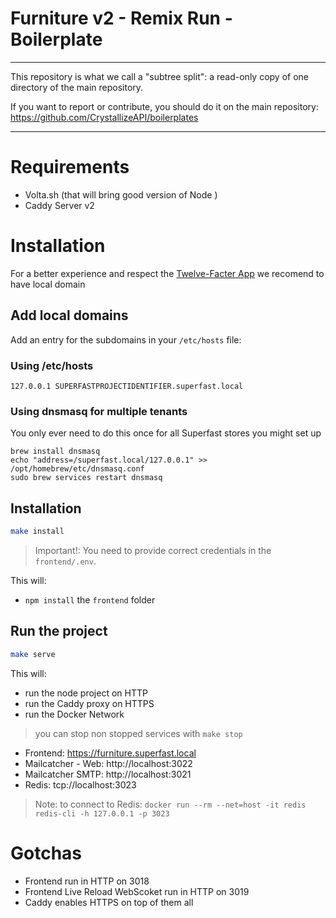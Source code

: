 # Furniture v2 - Remix Run - Boilerplate

---

This repository is what we call a "subtree split": a read-only copy of one directory of the main repository.

If you want to report or contribute, you should do it on the main repository: https://github.com/CrystallizeAPI/boilerplates

---

# Requirements

-   Volta.sh (that will bring good version of Node )
-   Caddy Server v2

# Installation

For a better experience and respect the [Twelve-Facter App](https://12factor.net/dev-prod-parity) we recomend to have local domain

## Add local domains

Add an entry for the subdomains in your `/etc/hosts` file:

### Using /etc/hosts

```
127.0.0.1 SUPERFASTPROJECTIDENTIFIER.superfast.local
```

### Using dnsmasq for multiple tenants

You only ever need to do this once for all Superfast stores you might set up

```
brew install dnsmasq
echo "address=/superfast.local/127.0.0.1" >> /opt/homebrew/etc/dnsmasq.conf
sudo brew services restart dnsmasq
```

## Installation

```bash
make install
```

> Important!: You need to provide correct credentials in the `frontend/.env`.

This will:

-   `npm install` the `frontend` folder

## Run the project

```bash
make serve
```

This will:

-   run the node project on HTTP
-   run the Caddy proxy on HTTPS
-   run the Docker Network

> you can stop non stopped services with `make stop`

-   Frontend: https://furniture.superfast.local
-   Mailcatcher - Web: http://localhost:3022
-   Mailcatcher SMTP: http://localhost:3021
-   Redis: tcp://localhost:3023

> Note: to connect to Redis: `docker run --rm --net=host -it redis redis-cli -h 127.0.0.1 -p 3023`

# Gotchas

-   Frontend run in HTTP on 3018
-   Frontend Live Reload WebScoket run in HTTP on 3019
-   Caddy enables HTTPS on top of them all
